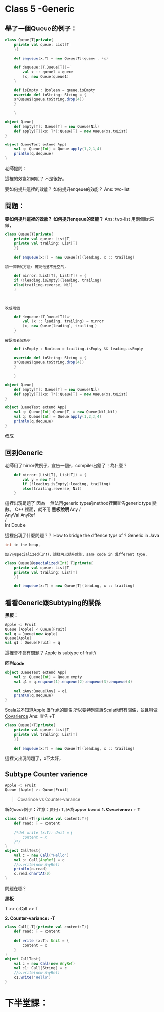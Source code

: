 # Class 5 -Generic
## 舉了一個Queue的例子：

```scala
class Queue[T]private{
    private val queue: List[T]
    }{
    
    def enqueue(x:T) = new Queue[T](queue : +x)
    
    def dequeue:(T,Queue[T])={
        val x :: queuel = queue
        (x, new Queue(queue1))
    }
    
    def isEmpty : Boolean = queue.isEmpty
    override def toString: String = {
    s*Queue$(queue.toString.drop(4))
    }
    
    }

```

```scala
object Queue{
    def empty[T]: Queue[T] = new Queue(Nil)
    def apply[T](xs: T*):Queue[T] = new Queue(xs.toList)
}
```

```scala
object QueueTest extend App{
    val q: Queue[Int] = Queue.apply(1,2,3,4)
    println(q.dequeue)
}
```
老師提問：

這裡的效能如何呢？
不是很好。

要如何提升這裡的效能？
如何提升enqeue的效能？
    Ans: two-list
## 問題：
**要如何提升這裡的效能？**
**如何提升enqeue的效能？**
    Ans: two-list
用兩個list來做，
```scala
class Queue[T]private{
    private val queue: List[T]
    private val trailing: List[T]
    }{
    
    def enqueue(x:T) = new Queue[T](leading, x :: trailing)
```
    加一個新的方法: 確認他是不是空的，
```scala
    def mirror:(List[T], List[T]) = {
    if (!leading.isEmpty)(leading, trailing)
    else(trailing.reverse, Nil)
    }
    
    
```
    改成兩個
```scala
    def dequeue:(T,Queue[T])={
        val (x :: leading, trailing) = mirror
        (x, new Queue(leading1, trailing))
    }
```
    確認兩者皆為空
```scala
    def isEmpty : Boolean = trailing.isEmpty && leading.isEmpty
```
    
```scala
    override def toString: String = {
    s*Queue$(queue.toString.drop(4))
    }
    
    }

```


```scala
object Queue{
    def empty[T]: Queue[T] = new Queue(Nil)
    def apply[T](xs: T*):Queue[T] = new Queue(xs.toList)
}
```



```scala
object QueueTest extend App{
    val q: Queue[Int]:Queue[T] = new Queue(Nil,Nil)
    val q: Queue[Int] = Queue.apply(1,2,3,4)
    println(q.dequeue)
}
```
改成

## 回到Generic
老師用了mirror做例子，宣告一個y，compiler出錯了！為什麼？
```scala
    def mirror:(List[T], List[T]) = {
        val y = new T[]
        if (!leading.isEmpty)(leading, trailing)
        else(trailing.reverse, Nil)
    }
```
這裡出現問題了
因為： 無法再generic type的method裡面宣告generic type 變數。
    C++ 裡面，就不用
**黑板說明**
          Any
    /                 \
AnyVal      AnyRef    
/          \
Int      Double

這裡出現了什麼問題？？
How to bridge the diffence type of ?
Generic in Java

```scala
int in the heap, 
```
    
    加了@specialized(Int)，這樣可以提升效能，same code in different type.
```scala
class Queue[@specialized(Int) T]private{
    private val queue: List[T]
    private val trailing: List[T]
    }{
    
    def enqueue(x:T) = new Queue[T](leading, x :: trailing)
```
## 看看Generic跟Subtyping的關係

**黑板：**
```scala
Apple <: Fruit
Queue [Apple] < Queue[Fruit]
val q = Queue(new Apple)
Queue[Apple]
val q1 : Queue[Fruit] = q

```
這裡會不會有問題？
Apple is subtype of fruit//

**回到code**
```scala
object QueueTest extend App{
    val q: Queue[Int] = Queue.empty
    val q1 = q.enqueue(1).enqueue(2).enqueue(3).enqueue(4)
    
    val qAny:Queue[Any] = q1
    println(q.dequeue)
}
```

Scala並不知道Apple 跟Fruit的關係
所以要特別告訴Scala他們有關係，並且叫做[Covarience](https://twitter.github.io/scala_school/zh_cn/type-basics.html)
Ans: 宣告 +T
```scala
class Queue[+T]private{
    private val queue: List[T]
    private val trailing: List[T]
    }{
    
    def enqueue(x:T) = new Queue[T](leading, x :: trailing)
```
這裡又出現問題了，x不太好，
## **Subtype Counter varience**
```scala
Apple <: Fruit
Queue [Apple] >: Queue[Fruit]
```
> Covarince vs Counter-variance

新的code例子：注意：要用+T, 因為upper bound
**1. Covarience : + T**
```scala
class Call[+T](private val content:T){
    def read: T = content
    
    /*def write (x:T): Unit = {
        content = x
    }*/
}
object CallTest{
    val c = new Call("Hello")
    val o: Call[AnyRef] = c
    //o.write(new AnyRef)
    println(o.read)
    c.read.chartAt(0)
}
```
問題在哪？

**黑板**

T >> c:Call >> T

> 

**2. Counter-variance : -T**
```scala
class Call[-T](private val content:T){
    def read: T = content
    
    def write (x:T): Unit = {
        content = x
    }
}
object CallTest{
    val c = new Call(new AnyRef)
    val c1: Call[String] = c
    //o.write(new AnyRef)
    c1.write("Hello")
}
```

# 下半堂課：
